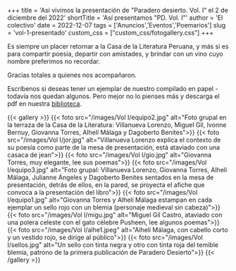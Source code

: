 +++
title = 'Así vivimos la presentación de "Paradero desierto. Vol. I" el 2 de diciembre del 2022'
shortTitle = 'Así presentamos "PD. Vol. I"'
author = 'El colectivo'
date = 2022-12-07
tags = ['Anuncios','Eventos','Poemarios']
slug = 'vol-1-presentado'
custom_css = ["custom_css/fotogallery.css"]
+++

Es siempre un placer retornar a la Casa de la Literatura Peruana, y más si es para compartir poesía,  departir con amistades, y brindar con un vino cuyo nombre preferimos no recordar.

Gracias totales a quienes nos acompañaron.

Escríbenos si deseas tener un ejemplar de nuestro compilado en papel - todavía nos quedan algunos. Pero mejor no lo pienses más y descarga el pdf en nuestra [biblioteca](/publicaciones/).

{{< gallery >}}
  {{< foto src="/images/Vol I/equipo2.jpg" alt="Foto grupal en la terraza de la Casa de la Literatura: Villanueva Lorenzo, Miguel Gil, Ivonne Bernuy, Giovanna Torres, Alhelí Málaga y Dagoberto Benites">}}
  {{< foto src="/images/Vol I/jor.jpg" alt="Villanueva Lorenzo explica el contexto de su poesía como parte de la mesa de presentación, está ataviado con una casaca de jean">}}
  {{< foto src="/images/Vol I/gio.jpg" alt="Giovanna Torres, muy elegante, lee sus poemas">}}
  {{< foto src="/images/Vol I/equipo3.jpg" alt="Foto grupal: Villanueva Lorenzo, Giovanna Torres, Alhelí Málaga, Julianne Ángeles y Dagoberto Benites sentados en la mesa de presentación, detrás de ellos, en la pared, se proyecta el afiche que convoca a la presentación del libro">}}
  {{< foto src="/images/Vol I/equipo1.jpg" alt="Giovanna Torres y Alhelí Málaga estampan en cada ejemplar un sello rojo con un blemia (personaje medieval sin cabeza)">}}
  {{< foto src="/images/Vol I/migu.jpg" alt="Miguel Gil Castro, ataviado con una polera celeste con el gato célebre Pusheen, lee algunos poemas">}}
  {{< foto src="/images/Vol I/alhe1.jpeg" alt="Alhelí Málaga, con cabello corto y un vestido rojo, se dirige al público">}}
  {{< foto src="/images/Vol I/sellos.jpg" alt="Un sello con tinta negra y otro con tinta roja del temible blemia, patrono de la primera publicación de Paradero Desierto">}}
{{< /gallery >}}